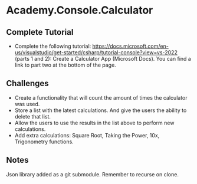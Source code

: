 # Academy.Console.Calculator

## Complete Tutorial
* Complete the following tutorial: https://docs.microsoft.com/en-us/visualstudio/get-started/csharp/tutorial-console?view=vs-2022 (parts 1 and 2): Create a Calculator App (Microsoft Docs). You can find a link to part two at the bottom of the page.

## Challenges
* Create a functionality that will count the amount of times the calculator was used.
* Store a list with the latest calculations. And give the users the ability to delete that list.
* Allow the users to use the results in the list above to perform new calculations.
* Add extra calculations: Square Root, Taking the Power, 10x, Trigonometry functions.

## Notes
Json library added as a git submodule.  Remember to recurse on clone.